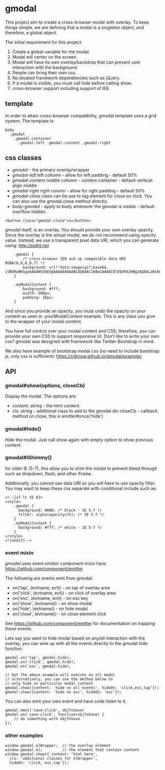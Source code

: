 # gmodal
This project aim to create a cross-browser modal with overlay.  To keep things simple, we are defining that a modal is a singleton object; and therefore, a global object.

The initial requirement for this project.

1. Create a global variable for the modal.
2. Modal will center on the screen.
3. Modal will have its own overlay/backdrop that can prevent user interaction with the background.
4. People can bring their own css.
5. No bloated framework dependencies such as jQuery.
6. If a modal is visible, you must call hide before calling show.
7. cross-browser support including support of IE8.

## template
In order to attain cross-browser compatibility, gmodal template uses a grid system.  The template is:
```
body
  .gmodal
    .gmodal-container
      .gmodal-left .gmodal-content .gmodal-right
```
  
## css classes
* *gmodal* - the primary overlay/wrapper
* *gmodal-left* left collumn - allow for left padding - default 50%
* *gmodal-content* middle collumn - content container - default vertical-align middle
* *gmodal-right* right column - allow for right padding - default 50%
* *gmodal-close* class can be use to tag element for close on click.  You can also use the gmodal.close method directly.
* *body-gmodal* - apply to body whenever the gmodal is visible - default overflow hidden.

```
<button class="gmodal-close">x</button>
```

*gmodal* itself, is an overlay.  You should provide your own overlay opacity.  Since the overlay is the actual modal, we do not recommend using opacity value.  Instead, we use a transparent pixel data URI, which you can generate using:  http://px64.net

```
    .gmodal {
        /* cross-browser IE8 and up compatible data URI RGBA(0,0,0,0.7) */
        background: url("data:image/gif;base64, iVBORw0KGgoAAAANSUhEUgAAAAEAAAABCAQAAAC1HAwCAAAAC0lEQVR42mNg2AQAALUAs0e+XlcAAAAASUVORK5CYII=");
    }

    .myModalContent {
        background: #fff;
        width: 500px;
        padding: 10px;
    }
```

And since you provide an opacity, you must undo the opacity on your content 
as seen in .yourModalContent example.  This is any class you give to
the wrapper of your modal content.  

You have full control over your modal content and CSS; therefore, you can provide your own CSS to support responsive UI.  Don't like to write your own css?  gmodal was designed with framework like Twitter-Bootstrap in mind.

We also have example of bootstrap modal css (no need to include bootstrap js, only css is sufficient): https://niiknow.github.io/gmodal/example/

## API

### gmodal#show(options, closeCb)
 Display the modal.  The options are:
 * content: string - the html content
 * cls: string - additional class to add to the gmodal div
closeCb - callback method on close, this is emitter#once('hide')

### gmodal#hide()
 Hide the modal.  Just call show again with empty option to show previous content.

### gmodal#iShimmy()
 for older IE (5-7), this allow you to shim the modal to prevent bleed through such as dropdown, flash, and other iframe.

Additionally, you cannot use data URI so you will have to use opacity filter.  You may want to keep these css separate with conditional include such as:
```
<!--[if lt IE 8]>
<style>
    .gmodal {
      background: #000; /* black - IE 5-7 */
      filter: alpha(opacity=75); /* IE 5-7 */
    }
    .myModalContent {
      background: #fff; /* white - IE 5-7 */
    }
</style>
<![endif]-->
```

### event mixin
*gmodal* uses event *emitter* component mixin here: https://github.com/component/emitter

The following are events emit from gmodal:
* on('tap', (evtname, evt)) - on tap of overlay area
* on('click', (evtname, evt)) - on click of overlay area
* on('esc', (evtname, evt)) - on esc key
* on('show', (evtname)) - on show modal
* on('hide', (evtname)) - on hide modal
* on('close', (evtname)) - on close element click

See https://github.com/component/emitter for documentation on trapping these events.

Lets say you want to hide modal based on any/all interaction with the overlay, you can wire up with all the events directly to the gmodal hide function:

```
gmodal.on('tap', gmodal.hide);
gmodal.on('click', gmodal.hide);
gmodal.on('esc', gmodal.hide);

// but the above example will execute on all modal
// alternatively, you can use the method below to
// only hide on particular modal content
gmodal.show({content: 'hide on all events', hideOn: 'click,esc,tap'});
gmodal.show({content: 'hide on esc', hideOn: 'esc'});
```

You can also emit your own event and have code listen to it.

```
gmodal.emit('save-click', objToSave)
gmodal.on('save-click', function(objToSave) {
	// do something with objToSave
});
```

### other examples
```
window.gmodal.elWrapper;  // the overlay element
window.gmodal.el;         // the element that contain content
window.gmodal.show({ content: 'html here', 
  cls: 'additional classes for elWrapper', 
  hideOn: 'click, esc,tap'});
```
